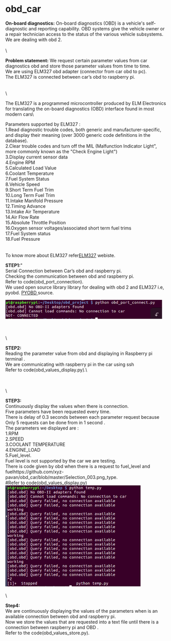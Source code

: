 # obd_car
**On-board diagnostics:**
On-board diagnostics (OBD) is a vehicle's self-diagnostic and reporting capability. OBD systems give the vehicle owner or a repair technician access to the status of the various vehicle subsystems.\
We are dealing with obd 2.
\
\
\

**Problem statement:**
We request certain parameter values from car diagnostics obd and store those parameter values from time to time.\
We are using ELM327 obd adapter (connector from car obd to pc).\
The ELM327 is connected between car’s obd to raspberry pi.\
\
\
\

The ELM327 is a programmed microcontroller produced by ELM Electronics for translating the on-board diagnostics (OBD) interface found in most modern cars\

Parameters supported by ELM327 :\
1.Read diagnostic trouble codes, both generic and manufacturer-specific, and display their meaning (over 3000 generic code definitions in the database).\
2.Clear trouble codes and turn off the MIL (Malfunction Indicator Light", more commonly known as the "Check Engine Light")\
3.Display current sensor data\
4.Engine RPM\
5.Calculated Load Value\
6.Coolant Temperature\
7.Fuel System Status\
8.Vehicle Speed\
9.Short Term Fuel Trim\
10.Long Term Fuel Trim\
11.Intake Manifold Pressure\
12.Timing Advance\
13.Intake Air Temperature\
14.Air Flow Rate\
15.Absolute Throttle Position\
16.Oxygen sensor voltages/associated short term fuel trims\
17.Fuel System status\
18.Fuel Pressure\
\
\
To know more about ELM327 refer[ELM327](https://en.wikipedia.org/wiki/ELM327) webiste.



**STEP1:**"\
Serial Connection between Car’s obd and raspberry pi.\
Checking the communication between obd and raspberry pi.\
Refer to code(obd_port_connection).\
We used open source library library for dealing with obd 2 and ELM327 i.e, pyobd.
 [PYOBD ](https://python-obd.readthedocs.io/en/latest/) source.

![alt text](https://github.com/xyz-pavan/obd_car/blob/master/Selection_005.png)

\
\
\

**STEP2:**\
Reading the parameter value from obd and displaying in 
Raspberry pi terminal .\
We are communicating with raspberry pi in the car using ssh \
Refer to code(obd_values_display.py).\




\
\
\

**STEP3:**\
Continuously display the values when there is connection.\
Five parameters have been requested every time.\
There is delay of 0.3 seconds between each parameter request because
Only 5 requests can be done from  in 1 second .\
The parameters we displayed are :\
1.RPM\
2.SPEED\
3.COOLANT TEMPERATURE\
4.ENGINE_LOAD\
5.Fuel_level.\
Fuel level is not supported by the car we are testing.\
There is code given by obd when there is a request 
to  fuel_level and fuelhttps://github.com/xyz-pavan/obd_car/blob/master/Selection_003.png_type.\
#Refer to code(obd_values_display.py)\
![alt text](https://github.com/xyz-pavan/obd_car/blob/master/Selection_003.png)
\
\
\



**Step4:**\
We are continuously displaying the values of the parameters when is 
an  available connection between obd and raspberry pi.\
Now we store the values that are requested into a text file until there is a connection between raspberry pi and OBD .\
Refer to the code(obd_values_store.py).







